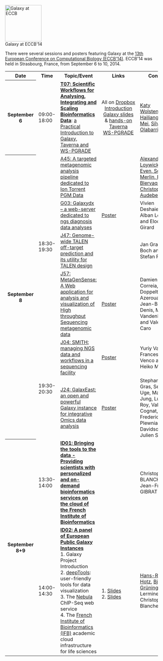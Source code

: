<div class='center'> 
<a href='http://www.eccb14.org/'><img src='/Images/Logos/ECCB2014Logo.png' alt='Galaxy at ECCB'14 / JOBIM' height="120" /></a>
</div>

<div class="title">Galaxy at ECCB'14</div>

There were several sessions and posters featuring Galaxy at the [13th European Conference on Computational Biology (ECCB'14)](http://www.eccb14.org/).  ECCB'14 was held in Strasbourg, France, from September 6 to 10, 2014.

<table>
  <tr class="th" >
    <th> Date </th>
    <th> Time </th>
    <th> Topic/Event </th>
    <th> Links </th>
    <th> Contact </th>
  </tr>
  <tr>
    <th> September 6 </th>
    <td> 09:00-18:00 </td>
    <td> <strong></em><a href='http://www.eccb14.org/program/tutorials/workflows'>T07: Scientific Workflows for Analysing, Integrating and Scaling Bioinformatics Data</a></strong>: <a href='http://www.eccb14.org/program/tutorials/workflows'>a Practical Introduction to Galaxy, Taverna and WS-PGRADE</a><em> </td>
    <td style=" text-align: center;"> All&nbsp;on&nbsp;<a href='http://bit.ly/1tHVmDF'>Dropbox</a><br /> <a href='ATTACHMENT_URLDocuments/Presentations/2014ECCB_WolstencroftIntro.pdf'>Introduction</a><br /> <a href='ATTACHMENT_URLDocuments/Presentations/2014ECCB_MeiGalaxy.pdf'>Galaxy slides</a> & <a href='ATTACHMENT_URLDocuments/Presentations/2014ECCB_MeiGalaxyHandsOn.pdf'>hands-on</a><br /> <a href='http://bit.ly/1m0oebG'>Taverna</a><br /> <a href='http://bit.ly/1tHVmDF'>WS-PGRADE</a> </td>
    <td> <a href='http://www.liacs.nl/~kwolsten/'>Katy Wolstencroft</a>, <a href='http://wiki.data.dtls.nl/index.php/User:Leon_Mei'>Hailiang (Leon) Mei</a>, <a href='http://staff.science.uva.nl/~silvia/'>Sílvia Olabarriaga</a> </td>
  </tr>
  <tr>
    <th rowspan=6> September 8 </th>
    <td rowspan=4> 18:30-19:30 </td>
    <td> </em><a href='http://www.eccb14.org/95'>A45: A targeted metagenomic analysis pipeline dedicated to Ion Torrent PGM Data</a><em> </td>
    <td> </td>
    <td> <a href='http://www.pegase-biosciences.com/pegase/le-sous-menu/'>Alexandre Loywick, Gael Even, Sophie Merlin, Renaud Blervaque and Christophe Audebert</a> </td>
  </tr>
  <tr>
    <td> </em><a href='http://www.eccb14.org/18-poster/101-poster-abstracts-a-7'>G03: Galaxydx – a web-server dedicated to ngs diagnosis data analyses</a><em> </td>
    <td> <a href='ATTACHMENT_URLDocuments/Posters/ECCB2014_GalaxyDX.pdf'>Poster</a> </td>
    <td> Vivien Deshaies, Alban Lermine and Elodie Girard </td>
  </tr>
  <tr>
    <td> </em><a href='http://www.eccb14.org/18-poster/103-poster-abstracts-a-9'>J47: Genome-wide TALEN off-target prediction and its utility for TALEN design</a><em> </td>
    <td> </td>
    <td> Jan Grau, Jens Boch and Stefan Posch </td>
  </tr>
  <tr>
    <td> </em><a href='http://www.eccb14.org/18-poster/103-poster-abstracts-a-9'>J57: MetaGenSense: A Web application for analysis and visualization of High throughput Sequencing metagenomic data</a><em> </td>
    <td> <a href='ATTACHMENT_URLDocuments/Posters/ECCB2014_MetaGenSense.pdf'>Poster</a> </td>
    <td> Damien Correia, Olivia Doppelt-Azeroual, Jean-Baptiste Denis, Mathias Vandenbogaert and Valérie Caro </td>
  </tr>
  <tr>
    <td rowspan=2> 19:30-20:30 </td>
    <td> </em><a href='http://www.eccb14.org/18-poster/103-poster-abstracts-a-9'>J04: SMITH: managing NGS data and workflows in a sequencing facility</a><em> </td>
    <td> <a href='ATTACHMENT_URLDocuments/Posters/ECCB2014_SMITH.png'>Poster</a> </td>
    <td> Yuriy Vaskin, Francesco Venco and Heiko Muller </td>
  </tr>
  <tr>
    <td> </em><a href='http://www.eccb14.org/18-poster/103-poster-abstracts-a-9'>J24: GalaxEast: an open and powerful Galaxy instance for integrative Omics data analysis</a><em> </td>
    <td> <a href='ATTACHMENT_URLDocuments/Posters/2014ECCB_GalaxEast.pdf'>Poster</a> </td>
    <td> Stephanie Le Gras, Serge Uge, Matthieu Jung, Ludovic Roy, Valerie Cognat, Frederic Plewniak, Irwin Davidson and Julien Seiler </td>
  </tr>
  <tr>
    <th rowspan=2> September 8+9 </th>
    <td> 13:30-14:00 </td>
    <td> <strong></em><a href='http://www.eccb14.org/program/demos'>ID01: Bringing the tools to the data - Providing scientists with personalized and on-demand bioinformatics services on the cloud of the French Institute of Bioinformatics</a></strong><em> </td>
    <td> </td>
    <td> Christophe BLANCHET, Jean-François GIBRAT </td>
  </tr>
  <tr>
    <td> 14:00-14:30 </td>
    <td> <strong></em><a href='http://www.eccb14.org/program/demos'>ID02: A panel of European Public Galaxy Instances</a></strong><em><br /></em> 1. Galaxy Project Introduction<em> <br /></em> 2. <a href='http://deeptools.ie-freiburg.mpg.de/'>deepTools</a>: user-friendly tools for data visualization<em><br /></em> 3. The <a href='http://nebula.curie.fr/'>Nebula</a> ChIP-Seq web service<em><br /></em> 4. The <a href='http://www.france-bioinformatique.fr'>French Institute of Bioinformatics (IFB)</a> academic cloud infrastructure for life sciences<em> </td>
    <td> <br /> 1.&nbsp;<a href='ATTACHMENT_URLHRH_final_20140908.pdf'>Slides</a><br /> 2. <a href='ATTACHMENT_URLDocuments/Presentations/2014_ECCB_deepTools.pdf'>Slides</a> </td>
    <td> <a href='/HansrudolfHotz/'>Hans-Rudolf Hotz</a>, <a href='/BjoernGruening/'>Björn Grüning</a>, Alban Lermine, Christophe Blanchet </td>
  </tr>
</table>

